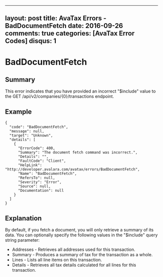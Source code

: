 
---
layout: post
title: AvaTax Errors - BadDocumentFetch
date: 2016-09-26
comments: true
categories: [AvaTax Error Codes]
disqus: 1
---

# BadDocumentFetch

## Summary

This error indicates that you have provided an incorrect "$include" value to the GET /api/v2/companies/{0}/transactions endpoint.

## Example

    {
      "code": "BadDocumentFetch",
      "message": null,
      "target": "Unknown",
      "details": [
        {
          "ErrorCode": 400,
          "Summary": "The document fetch command was incorrect.",
          "Details": "",
          "FaultCode": "Client",
          "HelpLink": "http://developer.avalara.com/avatax/errors/BadDocumentFetch",
          "Name": "BadDocumentFetch",
          "RefersTo": null,
          "Severity": "Error",
          "Source": null,
          "Documentation": null
        }
      ]
    }

## Explanation

By default, if you fetch a document, you will only retrieve a summary of its data.  You can optionally specify the following values in the "$include" query string parameter:

* Addresses - Retrieves all addresses used for this transaction.
* Summary - Produces a summary of tax for the transaction as a whole.
* Lines - Lists all line items on this transaction.
* Details - Retrieves all tax details calculated for all lines for this transaction.

